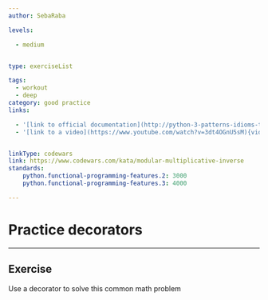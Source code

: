 ```yaml
---
author: SebaRaba

levels:

  - medium


type: exerciseList

tags:
  - workout
  - deep
category: good practice
links:

  - '[link to official documentation](http://python-3-patterns-idioms-test.readthedocs.io/en/latest/Comprehensions.html) {website}'
  - '[link to a video](https://www.youtube.com/watch?v=3dt4OGnU5sM){video}'


linkType: codewars
link: https://www.codewars.com/kata/modular-multiplicative-inverse
standards:
    python.functional-programming-features.2: 3000
    python.functional-programming-features.3: 4000

---
```

# Practice decorators
---
## Exercise
Use a decorator to solve this common math problem
